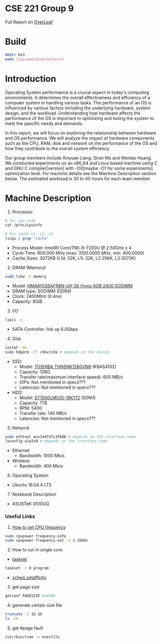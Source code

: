 # CSE 221 Group 9

Full Report on [OverLeaf](https://www.overleaf.com/read/trttfkjfsvgq)

# Build
```sh
mkdir bin
make [cpu/mem/disk/network]
```

# Introduction
Operating System performance is a crucial aspect in today's computing environments. It determines the overall effectiveness and efficiency of a computer system in handling various tasks. The performance of an OS is influenced by various factors including the underlying hardware, system design, and the workload. Understanding how hardware affects the performance of the OS is important in optimizing and tuning the system to meet the specific needs and demands.

In this report, we will focus on exploring the relationship between hardware and OS performance. We will analyze the impact of hardware components such as the CPU, RAM, disk and network on the performance of the OS and how they contribute to the overall system efficiency.

Our group members include Xinyuan Liang, Siran Ma and Wentao Huang. We conducted experiments on an x86_64 and Linux based machine using C and GNU C compiler[version] with -O0[maybe -O1 for some experiments] optimization level. For machine details see the Machine Description section below. The estimated workload is 30 to 40 hours for each team member.

# Machine Description
1. Processor
```sh
# for cpu info
cat /proc/cpuinfo

# for cache L1, L2, L3
lscpu | grep "cache"
```
- Process Model: Intel(R) Core(TM) i5-7200U @ 2.50GHz x 4
- Cycle Time: 800.000 MHz (max: 3100.0000 MHz, min: 400.0000)
- Cache Sizes: 3072KB (L1d: 32K, L1i: 32K, L2:256K, L3:3072K)
2. DRAM (Memory)
```sh
sudo lshw -C memory
```
- Model: [HMA81GS6AFR8N-UH SK Hynix 8GB 2400 SODIMM](https://memory.net/product/hma81gs6afr8n-uh-sk-hynix-1x-8gb-ddr4-2400-sodimm-pc4-19200t-s-single-rank-x8-module/)
- DRAM type: SODIMM (DDR4)
- Clock: 2400MHz (0.4ns)
- Capacity: 8GiB
3. I/O
```sh
lspci -v
```
- SATA Controller: link up 6.0Gbps
4. Disk
```sh
iostat -dx
sudo hdparm -tT /dev/sda # depends on the device
```
- SSD: 
  - Model: [TOSHIBA THNSNK128GVN8](https://smarthdd.com/database/TOSHIBA-THNSNK128GVN8/K8AS4102/) (K8AS4102)
  - Capacity: 128G
  - Transfer rate(maximum interface speed): 600 MB/s
  - IOPs: Not mentioned in specs???
  - Latencies: Not mentioned in specs???
- HDD: 
    - Model: [ST1000LM035-1RK172](https://www.disctech.com/Seagate-ST1000LM035-1TB-SATA-Hard-Drive) (SDM1) 
    - Capacity: 1TB 
    - RPM: 5400
    - Transfer rate: 140 MB/s
    - Latencies: Not mentioned in specs???
5. Network
```sh
sudo ethtool enx144fd7c3f0d0 # depends on the interface name
lwconfig wlp2s0 # depends on the interface name
```
- Ethernet
  - Bandwidth: 1000 Mb/s
- Wireless
  - Bandwidth: 400 Mb/s
6. Operating System
- Ubuntu 16.04.4 LTS
7. Notebook Description
- ASUSTeK X510UQ

### Useful Links
1. [How to set CPU frequency](https://manpages.ubuntu.com/manpages/impish/man1/cpupower-frequency-set.1.html)
```sh
sudo cpupower frequency-info
sudo cpupower frequency-set -d 3.10GHz
```
2. How to run in single core
- [taskset](https://askubuntu.com/questions/483824/how-to-run-a-program-with-only-one-cpu-core)
```sh
taskset -c 0 program
```
- [sched_setaffinity](https://man7.org/linux/man-pages/man2/sched_setaffinity.2.html)
3. get page size
```sh
getconf PAGESIZE #4096B
```
4. generate certain size file
```sh
truncate -s 1G 1G
ls -lh
```
5. get #page fault
```sh
/usr/bin/time -v execfile
```
